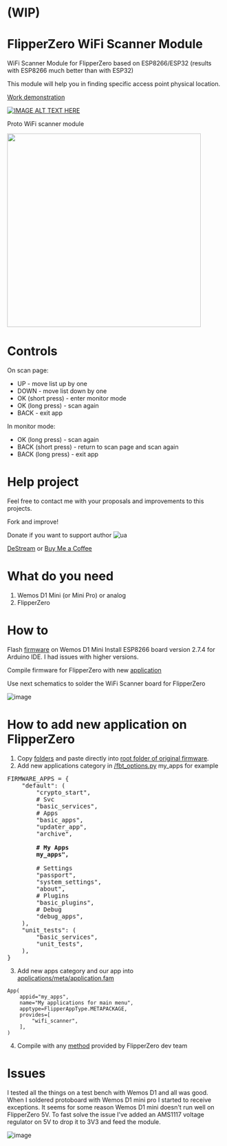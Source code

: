# (WIP)

# FlipperZero WiFi Scanner Module
 WiFi Scanner Module for FlipperZero based on ESP8266/ESP32 (results with ESP8266 much better than with ESP32)
 
 This module will help you in finding specific access point physical location.  
 
 [Work demonstration](https://www.youtube.com/watch?v=ugo5sCHWutE)
 
 [![IMAGE ALT TEXT HERE](https://img.youtube.com/vi/ugo5sCHWutE/0.jpg)](https://www.youtube.com/watch?v=ugo5sCHWutE)
 
 Proto WiFi scanner module
 
 <img src="https://github.com/SequoiaSan/FlipperZero-WiFi-Scanner_Module-ESP8266/blob/main/rep_images/flipper_module_proto_1.jpg?raw=true" data-canonical-src="https://github.com/SequoiaSan/FlipperZero-WiFi-Scanner_Module-ESP8266/blob/main/rep_images/flipper_module_proto_1.jpg?raw=true" width="450" />
 
 # Controls
 On scan page: 
  * UP - move list up by one
  * DOWN - move list down by one
  * OK (short press) - enter monitor mode
  * OK (long press) - scan again
  * BACK - exit app
  
 In monitor mode:
  * OK (long press) - scan again
  * BACK (short press) - return to scan page and scan again
  * BACK (long press) - exit app
 
 # Help project
 Feel free to contact me with your proposals and improvements to this projects.
 
 Fork and improve!
 
 Donate if you want to support author ![ua](https://icons.iconarchive.com/icons/wikipedia/flags/16/UA-Ukraine-Flag-icon.png)
 
 [DeStream](https://destream.net/live/SequoiaSan/donate) or [Buy Me a Coffee](https://www.buymeacoffee.com/sequoiasan)
 
 # What do you need

 1. Wemos D1 Mini (or Mini Pro) or analog
 2. FlipperZero

# How to

Flash [firmware](https://github.com/SequoiaSan/FlipperZero-WiFi-Scanner_Module-ESP8266/tree/main/FlipperZero-WiFi-Scanner_Module) on Wemos D1 Mini
Install ESP8266 board version 2.7.4 for Arduino IDE. I had issues with higher versions.

Compile firmware for FlipperZero with new [application](https://github.com/SequoiaSan/FlipperZero-WiFi-Scanner_Module-ESP8266/tree/main/applications/wifi_scanner)

Use next schematics to solder the WiFi Scanner board for FlipperZero

![image](https://github.com/SequoiaSan/FlipperZero-WiFi-Scanner_Module-ESP8266/blob/main/rep_images/Schematics_1.jpg?raw=true)

# How to add new application on FlipperZero

1. Copy [folders](https://github.com/SequoiaSan/FlipperZero-WiFi-Scanner_Module-ESP8266/tree/main/FlipperZero-WiFi-Scanner-App) and paste directly into [root folder of original firmware](https://github.com/flipperdevices/flipperzero-firmware).
2. Add new applications category in [/fbt_options.py](https://github.com/flipperdevices/flipperzero-firmware/blob/dev/fbt_options.py) my_apps for example
<pre>
FIRMWARE_APPS = {
    "default": (
        "crypto_start",
        # Svc
        "basic_services",
        # Apps
        "basic_apps",
        "updater_app",
        "archive",
        
        <b># My Apps</b>
        <b>my_apps",</b>
        
        # Settings
        "passport",
        "system_settings",
        "about",
        # Plugins
        "basic_plugins",
        # Debug
        "debug_apps",
    ),
    "unit_tests": (
        "basic_services",
        "unit_tests",
    ),
}
</pre>
3. Add new apps category and our app into [applications/meta/application.fam](https://github.com/flipperdevices/flipperzero-firmware/blob/dev/applications/meta/application.fam)
```
App(
    appid="my_apps",
    name="My applications for main menu",
    apptype=FlipperAppType.METAPACKAGE,
    provides=[
        "wifi_scanner",
    ],
)
```
4. Compile with any [method](https://github.com/flipperdevices/flipperzero-firmware/blob/dev/ReadMe.md#compile-everything-1) provided by FlipperZero dev team

# Issues

I tested all the things on a test bench with Wemos D1 and all was good.
When I soldered protoboard with Wemos D1 mini pro I started to receive exceptions. It seems for some reason Wemos D1 mini doesn't run well on FlipperZero 5V.
To fast solve the issue I've added an AMS1117 voltage regulator on 5V to drop it to 3V3 and feed the module.

![image](https://github.com/SequoiaSan/FlipperZero-WiFi-Scanner_Module-ESP8266/blob/main/rep_images/Schematics_2.jpg?raw=true)

